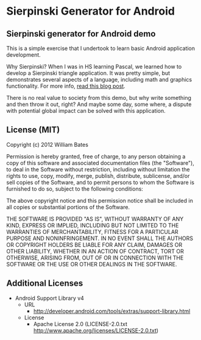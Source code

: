 Sierpinski Generator for Android
============================

Sierpinski generator for Android demo
---------------------------------------------

This is a simple exercise that I undertook to learn basic Android application development.

Why Sierpinski?  When I was in HS learning Pascal, we learned how to develop a Sierpinski
triangle application.  It was pretty simple, but demonstrates several aspects of a
language, including math and graphics functionality. For more info, [read this blog post](http://wbat.es/PCFltO).

There is no real value to society from this demo, but why write something and then
throw it out, right?  And maybe some day, some where, a dispute with potential global
impact can be solved with this application.

License (MIT)
-----------------------------

Copyright (c) 2012 William Bates

Permission is hereby granted, free of charge, to any person obtaining a copy of this
software and associated documentation files (the "Software"), to deal in the Software
without restriction, including without limitation the rights to use, copy, modify,
merge, publish, distribute, sublicense, and/or sell copies of the Software, and to
permit persons to whom the Software is furnished to do so, subject to the following
conditions:

The above copyright notice and this permission notice shall be included in all copies
or substantial portions of the Software.

THE SOFTWARE IS PROVIDED "AS IS", WITHOUT WARRANTY OF ANY KIND, EXPRESS OR IMPLIED,
INCLUDING BUT NOT LIMITED TO THE WARRANTIES OF MERCHANTABILITY, FITNESS FOR A
PARTICULAR PURPOSE AND NONINFRINGEMENT. IN NO EVENT SHALL THE AUTHORS OR COPYRIGHT
HOLDERS BE LIABLE FOR ANY CLAIM, DAMAGES OR OTHER LIABILITY, WHETHER IN AN ACTION OF
CONTRACT, TORT OR OTHERWISE, ARISING FROM, OUT OF OR IN CONNECTION WITH THE SOFTWARE
OR THE USE OR OTHER DEALINGS IN THE SOFTWARE.

Additional Licenses
------------------------
* Android Support Library v4
    * URL
        * http://developer.android.com/tools/extras/support-library.html
    * License
        * Apache License 2.0 (LICENSE-2.0.txt http://www.apache.org/licenses/LICENSE-2.0.txt)
